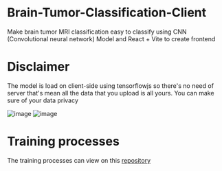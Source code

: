 # Brain-Tumor-Classification-Client
Make brain tumor MRI classification easy to classify using CNN (Convolutional neural network) Model and React + Vite to create frontend

# Disclaimer
The model is load on client-side using tensorflowjs so there's no need of server that's mean all the data that you upload is all yours. You can make sure of your data privacy

![image](https://github.com/SupeemAFK/Brain-Tumor-Classification-Client/assets/83326313/cb1d39d5-7e96-4eb9-b282-dee66ad42013)
![image](https://github.com/SupeemAFK/Brain-Tumor-Classification-Client/assets/83326313/02af8347-f088-471a-baa8-ac039d5bde98)

# Training processes
The training processes can view on this [repository](https://github.com/SupeemAFK/Brain-Tumor-MRI-Classification)
